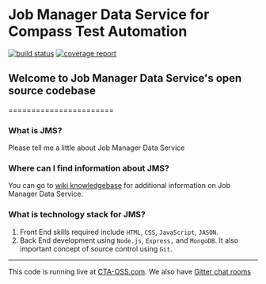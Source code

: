 # Job Manager Data Service for Compass Test Automation
[![build status](https://git.sami.int.thomsonreuters.com/compass/cta-app-jobmanagerdataservice/badges/master/build.svg)](https://git.sami.int.thomsonreuters.com/compass/cta-app-jobmanagerdataservice/commits/master)
[![coverage report](https://git.sami.int.thomsonreuters.com/compass/cta-app-jobmanagerdataservice/badges/master/coverage.svg)](https://git.sami.int.thomsonreuters.com/compass/cta-app-jobmanagerdataservice/commits/master)


## Welcome to Job Manager Data Service's open source codebase
=======================

### What is JMS?
Please tell me a little about Job Manager Data Service



### Where can I find information about JMS?
You can go to [wiki knowledgebase](https://git.sami.int.thomsonreuters.com/compass/cta-app-jobmanagerdataservice/wikis/home) for additional information on Job Manager Data Service.



### What is technology stack for JMS?
 1. Front End skills required include `HTML`, `CSS`, `JavaScript`, `JASON`. 
 2. Back End development using `Node.js`, `Express,` and `MongoDB`. It also important concept of source control using `Git`.
 
 

------

This code is running live at [CTA-OSS.com](https://www.). We also have [Gitter chat rooms](https://git.sami.int.thomsonreuters.com/compass/cta) 

